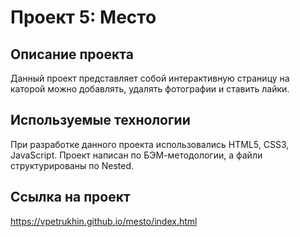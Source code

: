 # Проект 5: Место

## Описание проекта

Данный проект представляет собой интерактивную страницу на каторой можно добавлять, удалять фотографии и ставить лайки.

## Используемые технологии

При разработке данного проекта использовались HTML5, CSS3, JavaScript. Проект написан по БЭМ-методологии, а файли структурированы по Nested.

## Ссылка на проект

https://vpetrukhin.github.io/mesto/index.html
